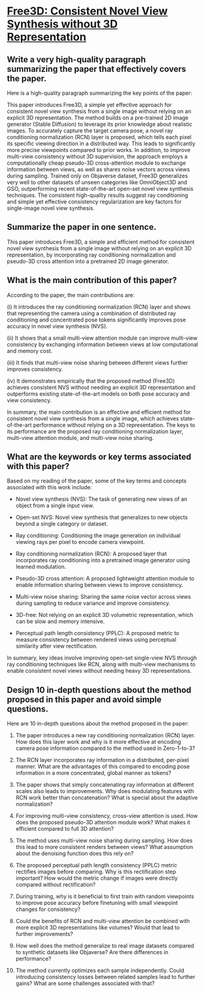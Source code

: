 # [Free3D: Consistent Novel View Synthesis without 3D Representation](https://arxiv.org/abs/2312.04551)

## Write a very high-quality paragraph summarizing the paper that effectively covers the paper.

 Here is a high-quality paragraph summarizing the key points of the paper:

This paper introduces Free3D, a simple yet effective approach for consistent novel view synthesis from a single image without relying on an explicit 3D representation. The method builds on a pre-trained 2D image generator (Stable Diffusion) to leverage its prior knowledge about realistic images. To accurately capture the target camera pose, a novel ray conditioning normalization (RCN) layer is proposed, which tells each pixel its specific viewing direction in a distributed way. This leads to significantly more precise viewpoints compared to prior works. In addition, to improve multi-view consistency without 3D supervision, the approach employs a computationally cheap pseudo-3D cross-attention module to exchange information between views, as well as shares noise vectors across views during sampling. Trained only on Objaverse dataset, Free3D generalizes very well to other datasets of unseen categories like OmniObject3D and GSO, outperforming recent state-of-the-art open-set novel view synthesis techniques. The consistent high-quality results suggest ray conditioning and simple yet effective consistency regularization are key factors for single-image novel view synthesis.


## Summarize the paper in one sentence.

 This paper introduces Free3D, a simple and efficient method for consistent novel view synthesis from a single image without relying on an explicit 3D representation, by incorporating ray conditioning normalization and pseudo-3D cross attention into a pretrained 2D image generator.


## What is the main contribution of this paper?

 According to the paper, the main contributions are:

(i) It introduces the ray conditioning normalization (RCN) layer and shows that representing the camera using a combination of distributed ray conditioning and concentrated pose tokens significantly improves pose accuracy in novel view synthesis (NVS). 

(ii) It shows that a small multi-view attention module can improve multi-view consistency by exchanging information between views at low computational and memory cost.

(iii) It finds that multi-view noise sharing between different views further improves consistency.

(iv) It demonstrates empirically that the proposed method (Free3D) achieves consistent NVS without needing an explicit 3D representation and outperforms existing state-of-the-art models on both pose accuracy and view consistency.

In summary, the main contribution is an effective and efficient method for consistent novel view synthesis from a single image, which achieves state-of-the-art performance without relying on a 3D representation. The keys to its performance are the proposed ray conditioning normalization layer, multi-view attention module, and multi-view noise sharing.


## What are the keywords or key terms associated with this paper?

 Based on my reading of the paper, some of the key terms and concepts associated with this work include:

- Novel view synthesis (NVS): The task of generating new views of an object from a single input view. 

- Open-set NVS: Novel view synthesis that generalizes to new objects beyond a single category or dataset.

- Ray conditioning: Conditioning the image generation on individual viewing rays per pixel to encode camera viewpoint. 

- Ray conditioning normalization (RCN): A proposed layer that incorporates ray conditioning into a pretrained image generator using learned modulation.

- Pseudo-3D cross attention: A proposed lightweight attention module to enable information sharing between views to improve consistency.  

- Multi-view noise sharing: Sharing the same noise vector across views during sampling to reduce variance and improve consistency.

- 3D-free: Not relying on an explicit 3D volumetric representation, which can be slow and memory intensive.

- Perceptual path length consistency (PPLC): A proposed metric to measure consistency between rendered views using perceptual similarity after view rectification.

In summary, key ideas involve improving open-set single-view NVS through ray conditioning techniques like RCN, along with multi-view mechanisms to enable consistent novel views without needing heavy 3D representations.


## Design 10 in-depth questions about the method proposed in this paper and avoid simple questions.

 Here are 10 in-depth questions about the method proposed in the paper:

1. The paper introduces a new ray conditioning normalization (RCN) layer. How does this layer work and why is it more effective at encoding camera pose information compared to the method used in Zero-1-to-3? 

2. The RCN layer incorporates ray information in a distributed, per-pixel manner. What are the advantages of this compared to encoding pose information in a more concentrated, global manner as tokens?

3. The paper shows that simply concatenating ray information at different scales also leads to improvements. Why does modulating features with RCN work better than concatenation? What is special about the adaptive normalization?

4. For improving multi-view consistency, cross-view attention is used. How does the proposed pseudo-3D attention module work? What makes it efficient compared to full 3D attention?

5. The method uses multi-view noise sharing during sampling. How does this lead to more consistent renders between views? What assumption about the denoising function does this rely on?

6. The proposed perceptual path length consistency (PPLC) metric rectifies images before comparing. Why is this rectification step important? How would the metric change if images were directly compared without rectification?

7. During training, why is it beneficial to first train with random viewpoints to improve pose accuracy before finetuning with small viewpoint changes for consistency?

8. Could the benefits of RCN and multi-view attention be combined with more explicit 3D representations like volumes? Would that lead to further improvements?

9. How well does the method generalize to real image datasets compared to synthetic datasets like Objaverse? Are there differences in performance?

10. The method currently optimizes each sample independently. Could introducing consistency losses between related samples lead to further gains? What are some challenges associated with that?
